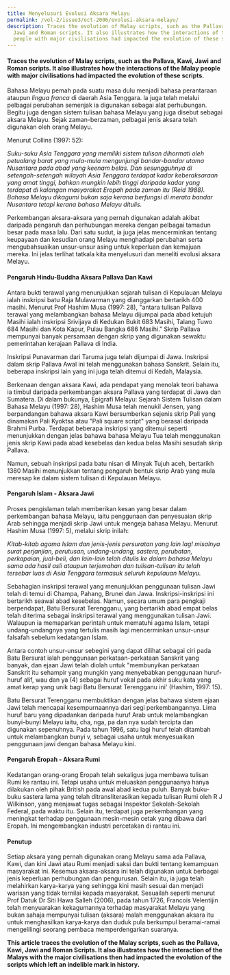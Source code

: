 ```yaml
---
title: Menyelusuri Evolusi Aksara Melayu
permalink: /vol-2/issue3/oct-2006/evolusi-aksara-melayu/
description: Traces the evolution of Malay scripts, such as the Pallava, Kawi,
  Jawi and Roman scripts. It also illustrates how the interactions of the Malay
  people with major civilisations had impacted the evolution of these scripts.
---
```

#### Traces the evolution of Malay scripts, such as the Pallava, Kawi, Jawi and Roman scripts. It also illustrates how the interactions of the Malay people with major civilisations had impacted the evolution of these scripts.

Bahasa Melayu pemah pada suatu masa dulu menjadi bahasa perantaraan ataupun *lingua franca* di daerah Asia Tenggara. la juga telah melalui pelbagai perubahan semenjak ia digunakan sebagai alat perhubungan. Begitu juga dengan sistem tulisan bahasa Melayu yang juga disebut sebagai aksara Melayu. Sejak zaman-berzaman, pelbagai jenis aksara telah digunakan oleh orang Melayu.

Menurut Collins (1997: 52):

<i>Suku-suku Asia Tenggara yang memiliki sistem tulisan dihormati oleh petualang barat yang mula-mula mengunjungi bandar-bandar utama Nusantara pada abad yang keenam belas. Dan sesungguhnya di setengah-setengah wilayah Asia Tenggara terdapat kadar keberaksaraan yang amat tinggi, bahkan mungkin lebih tinggi daripada kadar yang terdapat di kalangan masyarakat Eropah pada zaman itu (Reid 1988). Bahasa Melayu dikagumi bukan saja kerana berfungsi di merata bandar Nusantara tetapi kerana bahasa Melayu ditulis.</i>

Perkembangan aksara-aksara yang pernah digunakan adalah akibat daripada pengaruh dan perhubungan mereka dengan pelbagai tamadun besar pada masa lalu. Dari satu sudut, ia juga jelas mencerminkan tentang keupayaan dan kesudian orang Melayu menghadapi perubahan serta mengubahsuaikan unsur-unsur asing untuk keperluan dan kemajuan mereka. Ini jelas terlihat tatkala kita menyelusuri dan meneliti evolusi aksara Melayu.

#### **Pengaruh Hindu-Buddha Aksara Pallava Dan Kawi** 

Antara bukti terawal yang menunjukkan sejarah tulisan di Kepulauan Melayu ialah inskripsi batu Raja Mulavarman yang dianggarkan bertarikh 400 masihi. Menurut Prof Hashim Musa (1997: 28), "antara tulisan Pallava terawal yang melambangkan bahasa Melayu dijumpai pada abad ketujuh Masihi ialah inskripsi Srivijaya di Kedukan Bukit 683 Masihi, Talang Tuwo 684 Masihi dan Kota Kapur, Pulau Bangka 686 Masihi." Skrip Pallava mempunyai banyak persamaan dengan skrip yang digunakan sewaktu pemerintahan kerajaan Pallava di India.

Inskripsi Punavarman dari Taruma juga telah dijumpai di Jawa. Inskripsi dalam skrip Pallava Awal ini telah menggunakan bahasa Sanskrit. Selain itu, beberapa inskripsi lain yang ini juga telah ditemui di Kedah, Malaysia.

Berkenaan dengan aksara Kawi, ada pendapat yang menolak teori bahawa ia timbul daripada perkembangan aksara Pallava yang terdapat di Jawa dan Sumatera. Di dalam bukunya, Epigrafi Melayu: Sejarah Sistem Tulisan dalam Bahasa Melayu (1997: 28), Hashim Musa telah menukil Jensen, yang berpandangan bahawa aksara Kawi bersumberkan sejenis skrip Pali yang dinamakan Pali Kyoktsa atau "Pali square script" yang berasal daripada Brahmi Purba. Terdapat beberapa inskripsi yang ditemui seperti menunjukkan dengan jelas bahawa bahasa Melayu Tua telah menggunakan jenis skrip Kawi pada abad kesebelas dan kedua belas Masihi sesudah skrip Pallava.

Namun, sebuah inskripsi pada batu nisan di Minyak Tujuh aceh, bertarikh 1380 Masihi menunjukkan tentang pengaruh bentuk skrip Arab yang mula meresap ke dalam sistem tulisan di Kepulauan Melayu.

#### **Pengaruh Islam - Aksara Jawi**

Proses pengislaman telah memberikan kesan yang besar dalam perkembangan bahasa Melayu, iaitu penggunaan dan penyesuaian skrip Arab sehingga menjadi skrip Jawi untuk mengeja bahasa Melayu. Menurut Hashim Musa (1997: 5), melalui skrip inilah:

<i>Kitab-kitab agama Islam dan jenis-jenis persuratan yang lain lag! misalnya surat perjanjian, perutusan, undang-undang, sastera, perubatan, perkapaian, jual-beli, dan lain-lain telah ditulis ke dalam bahasa Melayu sama ada hasil asli ataupun terjemahan dan tulisan-tulisan itu telah tersebar luas di Asia Tenggara termasuk seluruh kepulauan Melayu.</i>

Sebahagian inskripsi terawal yang menunjukkan penggunaan tulisan Jawi telah di temui di Champa, Pahang, Brunei dan Jawa. Inskripsi-inskripsi ini bertarikh seawal abad kesebelas. Namun, secara umum para pengkaji berpendapat, Batu Bersurat Terengganu, yang bertarikh abad empat belas telah diterima sebagai inskripsi terawal yang menggunakan tulisan Jawi. Walaupun ia memaparkan perintah untuk mematuhi agama Islam, tetapi undang-undangnya yang tertulis masih lagi mencerminkan unsur-unsur falsafah sebelum kedatangan Islam.

Antara contoh unsur-unsur sebegini yang dapat dilihat sebagai ciri pada Batu Bersurat ialah penggunaan perkataan-perkataan Sanskrit yang banyak, dan ejaan Jawi telah diolah untuk "membunyikan perkataan Sanskrit itu sehampir yang mungkin yang menyebabkan penggunaan huruf-huruf alif, wau dan ya (4) sebagai huruf vokal pada akhir suku kata yang amat kerap yang unik bagi Batu Bersurat Terengganu ini' (Hashim, 1997: 15).

Batu Bersurat Terengganu membuktikan dengan jelas bahawa sistem ejaan Jawi telah mencapai kesempurnaannya dari segi perkembangannya. Lima huruf baru yang dipadankan daripada huruf Arab untuk melambangkan bunyi-bunyi Melayu iaitu, cha, nga, pa dan nya sudah tercipta dan digunakan sepenuhnya. Pada tahun 1996, satu lagi huruf telah ditambah untuk melambangkan bunyi v, sebagai usaha untuk menyesuaikan penggunaan jawi dengan bahasa Melayu kini.

#### **Pengaruh Eropah - Aksara Rumi**

Kedatangan orang-orang Eropah telah sekaligus juga membawa tulisan Rumi ke rantau ini. Tetapi usaha untuk meluaskan penggunaanya hanya dilakukan oleh pihak British pada awal abad kedua puluh. Banyak buku-buku sastera lama yang telah ditransliterasikan kepada tulisan Rumi oleh R J Wilkinson, yang menjawat tugas sebagai Inspektor Sekolah-Sekolah Federal, pada waktu itu. Selain itu, terdapat juga perkembangan yang meningkat terhadap penggunaan mesin-mesin cetak yang dibawa dari Eropah. Ini mengembangkan industri percetakan di rantau ini.

#### **Penutup**

Setiap aksara yang pernah digunakan orang Melayu sama ada Pallava, Kawi, dan kini Jawi atau Rumi menjadi saksi dan bukti tentang kemampuan masyarakat ini. Kesemua aksara-aksara ini telah digunakan untuk berbagai jenis keperluan perhubungan dan pengurusan. Selain itu, ia juga telah melahirkan karya-karya yang sehingga kini masih sesuai dan menjadi warisan yang tidak ternilai kepada masyarakat. Sesuailah seperti menurut Prof Datuk Dr Siti Hawa Salleh (2006), pada tahun 1726, Francois Velentijin telah menyuarakan kekagumannya terhadap masyarakat Melayu yang bukan sahaja mempunyai tulisan (aksara) malah menggunakan aksara itu untuk menghasilkan karya-karya dan duduk pula berkumpul beramai-ramai mengelilingi seorang pembaca memperdengarkan suaranya.
      

**This article traces the evolution of the Malay scripts, such as the Pallava, Kawi, Jawi and Roman Scripts. It also illustrates how the interaction of the Malays with the major civilisations then had impacted the evolution of the scripts which left an indelible mark in history.**



